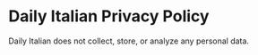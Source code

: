 # Daily Italian Privacy Policy

Daily Italian does not collect, store, or analyze any personal data.
